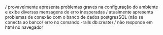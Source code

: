 / provavelmente apresenta problemas graves na configuração do ambiente e exibe diversas mensagens de erro inesperadas
/ atualmente apresenta problemas de conexão com o banco de dados postgresSQL  (não se conecta ao banco/ erro no comando -rails db:create)
/ não responde em html no navegador 

